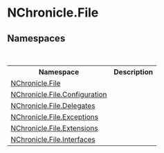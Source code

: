 # NChronicle.File
 


## Namespaces
&nbsp;<table><tr><th>Namespace</th><th>Description</th></tr><tr><td><a href="N_NChronicle_File.md">NChronicle.File</a></td><td></td></tr><tr><td><a href="N_NChronicle_File_Configuration.md">NChronicle.File.Configuration</a></td><td></td></tr><tr><td><a href="N_NChronicle_File_Delegates.md">NChronicle.File.Delegates</a></td><td></td></tr><tr><td><a href="N_NChronicle_File_Exceptions.md">NChronicle.File.Exceptions</a></td><td></td></tr><tr><td><a href="N_NChronicle_File_Extensions.md">NChronicle.File.Extensions</a></td><td></td></tr><tr><td><a href="N_NChronicle_File_Interfaces.md">NChronicle.File.Interfaces</a></td><td></td></tr></table>&nbsp;

